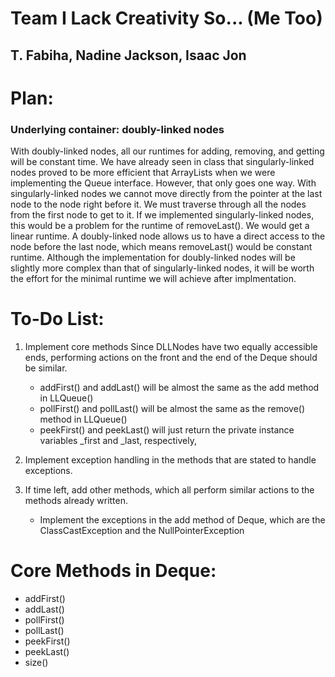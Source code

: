 # Team I Lack Creativity So... (Me Too)
## T. Fabiha, Nadine Jackson, Isaac Jon

# Plan:
### Underlying container: doubly-linked nodes
With doubly-linked nodes, all our runtimes for adding, removing, and getting will be constant time. We have already seen in class that singularly-linked nodes proved to be more efficient that ArrayLists when we were implementing the Queue interface. However, that only goes one way. With singularly-linked nodes we cannot move directly from the pointer at the last node to the node right before it. We must traverse through all the nodes from the first node to get to it. If we implemented singularly-linked nodes, this would be a problem for the runtime of removeLast(). We would get a linear runtime. A doubly-linked node allows us to have a direct access to the node before the last node, which means removeLast() would be constant runtime. Although the implementation for doubly-linked nodes will be slightly more complex than that of singularly-linked nodes, it will be worth the effort for the minimal runtime we will achieve after implmentation.  

# To-Do List:
1. Implement core methods
Since DLLNodes have two equally accessible ends, performing actions on the front and the end of the Deque should be similar.  
	-  addFirst() and addLast() will be almost the same as the add method in LLQueue()  
	- pollFirst() and pollLast() will be almost the same as the remove() method in LLQueue()  
	- peekFirst() and peekLast() will just return the private instance variables _first and _last, respectively, 

2. Implement exception handling in the methods that are stated to handle exceptions.

3. If time left, add other methods, which all perform similar actions to the methods already written.
	- Implement the exceptions in the add method of Deque, which are the ClassCastException and the NullPointerException 

# Core Methods in Deque:  
- addFirst()  
- addLast() 
- pollFirst()  
- pollLast()  
- peekFirst()  
- peekLast()  
- size()

